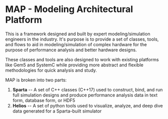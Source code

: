 # MAP - Modeling Architectural Platform
This is a framework designed and built by expert modeling/simulation engineers in the industry.  It's purpose is to provide a set of classes, tools, and flows to aid in modeling/simulation of complex hardware for the purpose of performance analysis and better hardware designs. 

These classes and tools are also designed to work with existing platforms like Gem5 and SystemC while providing more abstract and flexible methodologies for quick analysis and study.

MAP is broken into two parts:
1. **Sparta** -- A set of C++ classes (C++17) used to construct, bind, and run full simulation designs and produce performance analysis data in text form, database form, or HDF5
1. **Helios** -- A set of python tools used to visualize, analyze, and deep dive data generated for a Sparta-built simulator 

